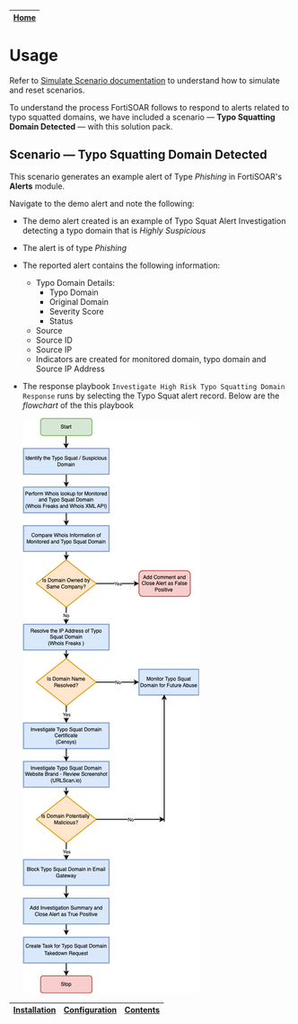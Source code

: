 | [Home](../README.md) |
|----------------------|

# Usage

Refer to [Simulate Scenario documentation](https://github.com/fortinet-fortisoar/solution-pack-soc-simulator/blob/develop/docs/usage.md) to understand how to simulate and reset scenarios.

To understand the process FortiSOAR follows to respond to alerts related to typo squatted domains, we have included a scenario &mdash; **Typo Squatting Domain Detected** &mdash; with this solution pack.

## Scenario &mdash; Typo Squatting Domain Detected

This scenario generates an example alert of Type *Phishing* in FortiSOAR's **Alerts** module.

Navigate to the demo alert and note the following:

- The demo alert created is an example of Typo Squat Alert Investigation detecting a typo domain that is *Highly Suspicious*
- The alert is of type *Phishing*
- The reported alert contains the following information:
    - Typo Domain Details:
        - Typo Domain
        - Original Domain
        - Severity Score
        - Status
    - Source
    - Source ID
    - Source IP
    - Indicators are created for monitored domain, typo domain and Source IP Address

- The response playbook `Investigate High Risk Typo Squatting Domain Response` runs by selecting the Typo Squat alert record. Below are the *flowchart* of the this playbook

    ![Typo Domain Alert](./res/Typo%20Squat%20Domain.png)

| [Installation](./docs/setup.md#installation) | [Configuration](./docs/setup.md#configuration) | [Contents](./docs/contents.md) |
|--------------------------------------------|----------------------------------------------|------------------------|